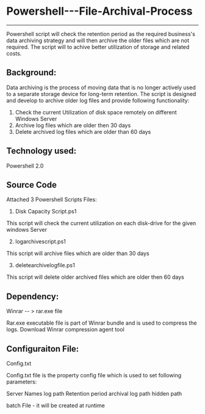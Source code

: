 # Powershell---File-Archival-Process
-----------------------------------------------------
Powershell script will check the retention period as the required business's data archiving strategy and will then archive the older files which are not required. The script will to achive better utilization of storage and related costs. 


Background:
-----------
Data archiving is the process of moving data that is no longer actively used to a separate storage device for long-term retention. 
The script is designed and develop to archive older log files and provide following functionality:

1. Check the current Utilization of disk space remotely on different Windows Server
2. Archive log files which are older then 30 days
3. Delete archived log files which are older than 60 days

Technology used:
----------------
Powershell 2.0

Source Code
----------------

Attached 3 Powershell Scripts Files:

1. Disk Capacity Script.ps1 

This script will check the current utilization on each disk-drive for the given windows Server

2. logarchivescript.ps1

This script will archive files which are older than 30 days

3. deletearchivelogfile.ps1

This script will delete older archived files which are older then 60 days

Dependency:
-------------

Winrar -- > rar.exe file

Rar.exe executable file is part of Winrar bundle and is used to compress the logs. Download Winrar compression agent tool 

Configuraiton File:
------------------

Config.txt 

Config.txt file is the property config file which is used to set following parameters:

Server Names
log path
Retention period
archival log path
hidden path

batch File - it will be created at runtime
